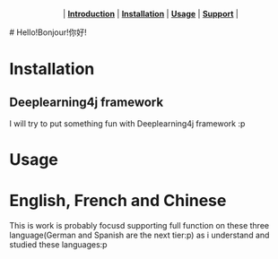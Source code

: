 <p align="center">
  | <b><a href="#Hello!Bonjour!你好!">Introduction</a></b>
  | <b><a href="#Installation">Installation</a></b>
  | <b><a href="#Usagecode">Usage</a></b>
  | <b><a href="#English, French and Chinese">Support</a></b> |
</p>
# Hello!Bonjour!你好!

# Installation

## Deeplearning4j framework
I will try to put something fun with Deeplearning4j framework :p

# Usage

# English, French and Chinese
This is work is probably focusd supporting full function on these three language(German and Spanish are the next tier:p) as i understand and studied these languages:p
